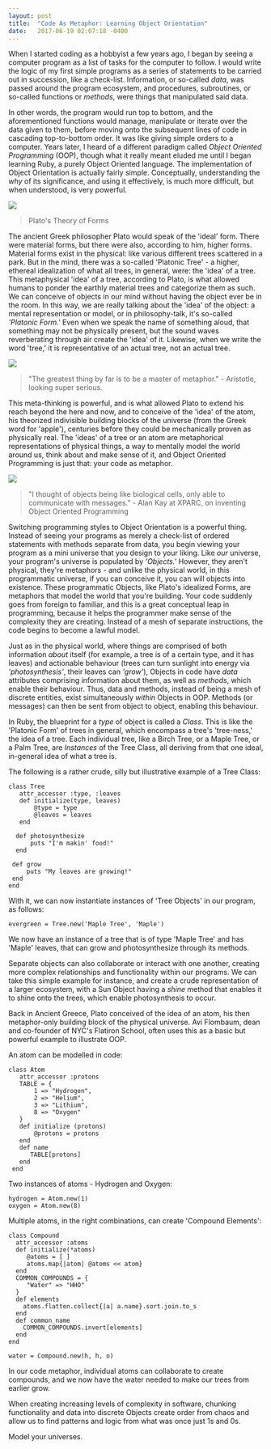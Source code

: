```yaml
---
layout: post
title:  "Code As Metaphor: Learning Object Orientation"
date:   2017-06-19 02:07:18 -0400
---
```


When I started coding as a hobbyist a few years ago, I began by seeing a computer program as a list of tasks for the computer to follow. I would write the logic of my first simple programs as a series of statements to be carried out in succession, like a check-list. Information, or so-called *data*, was passed around the program ecosystem, and procedures, subroutines, or so-called functions or *methods*, were things that manipulated said data. 

In other words, the program would run top to bottom, and the aforementioned functions would manage, manipulate or iterate over the data given to them, before moving onto the subsequent lines of code in cascading top-to-bottom order. It was like giving simple orders to a computer. Years later, I heard of a different paradigm called *Object Oriented Programming* (OOP),  though what it really meant eluded me until I began learning Ruby, a purely Object Oriented language. The implementation of Object Orientation is actually fairly simple. Conceptually, understanding the *why* of its significance, and using it effectively, is much more difficult, but when understood, is very powerful.

![](https://10philosophycm.wikispaces.com/file/view/Platonic%20Forms%202.jpg/387085090/468x348/Platonic%20Forms%202.jpg)
> Plato's Theory of Forms

The ancient Greek philosopher Plato would speak of the 'ideal' form. There were material forms, but there were also, according to him, higher forms. Material forms exist in the physical: like various different trees scattered in a park. But in the mind, there was a so-called 'Platonic Tree' - a higher, ethereal idealization of what all trees, in general, were: the 'idea' of a tree. This metaphysical 'idea' of a tree, according to Plato, is what allowed humans to ponder the earthly material trees and categorize them as such. We can conceive of objects in our mind without having the object ever be in the room. In this way, we are really talking about the 'idea' of the object: a mental representation or model, or in philosophy-talk, it's so-called *'Platonic Form.'* Even when we speak the name of something aloud, that something may not be physically present, but the sound waves reverberating through air create the 'idea' of it. Likewise, when we write the word 'tree,' it is representative of an actual tree, not an actual tree. 

![](http://johnnyholland.org/wp-content/uploads/2011/12/aristotle-header.jpg)
> "The greatest thing by far is to be a master of metaphor." - Aristotle, looking super serious.

This meta-thinking is powerful, and is what allowed Plato to extend his reach beyond the here and now, and to conceive of the 'idea' of the atom, his theorized indivisible building blocks of the universe (from the Greek word for 'apple'), centuries before they could be mechanically proven as physically real. The 'ideas' of a tree or an atom are metaphorical representations of physical things, a way to mentally model the world around us, think about and make sense of it, and Object Oriented Programming is just that: your code as metaphor.

![](http://www.thepositiveencourager.global/wp-content/uploads/2013/05/Alan-kay.jpg)
> "I thought of objects being like biological cells, only able to communicate with messages." - Alan Kay at XPARC, on inventing Object Oriented Programming

Switching programming styles to Object Orientation is a powerful thing. Instead of seeing your programs as merely a check-list of ordered statements with methods separate from data, you begin viewing your program as a mini universe that you design to your liking. Like *our* universe, your program's universe is populated by *'Objects.'* However, they aren't physical, they're metaphors - and unlike the physical world, in this programmatic universe, if you can conceive it, you can will objects into existence. These programmatic Objects, like Plato's idealized Forms, are metaphors that model the world that you're building. Your code suddenly goes from foreign to familiar, and this is a great conceptual leap in programming, because it helps the programmer make sense of the complexity they are creating. Instead of a mesh of separate instructions, the code begins to become a lawful model.

Just as in the physical world, where things are comprised of both information *about* itself (for example, a tree is of a certain type, and it has leaves) and actionable behaviour (trees can turn sunlight into energy via *'photosynthesis'*, their leaves can *'grow'*), Objects in code have *data* attributes comprising information about them, as well as *methods*, which enable their behaviour. Thus, data and methods, instead of being a mesh of discrete entities, exist simultaneously *within* Objects in OOP. Methods (or messages) can then be sent from object to object, enabling this behaviour. 

In Ruby, the blueprint for a *type* of object is called a *Class*. This is like the 'Platonic Form' of trees in general, which encompass a tree's 'tree-ness,' the idea of a tree. Each individual tree, like a Birch Tree, or a Maple Tree, or a Palm Tree, are *Instances* of the Tree Class, all deriving from that one ideal, in-general idea of what a tree is. 

The following is a rather crude, silly but illustrative example of a Tree Class:

```
class Tree
   attr_accessor :type, :leaves
   def initialize(type, leaves)
       @type = type
       @leaves = leaves
   end

  def photosynthesize
      puts "I'm makin' food!"
  end

 def grow
     puts "My leaves are growing!"
 end
end
```

With it, we can now instantiate instances of 'Tree Objects' in our program, as follows:

```
evergreen = Tree.new('Maple Tree', 'Maple')
```

We now have an instance of a tree that is of type 'Maple Tree' and has 'Maple' leaves, that can grow and photosynthesize through its methods. 

Separate objects can also collaborate or interact with one another, creating more complex relationships and functionality within our programs. We can take this simple example for instance, and create a crude representation of a larger ecosystem, with a Sun Object having a *shine* method that enables it to shine onto the trees, which enable photosynthesis to occur. 

Back in Ancient Greece, Plato conceived of the idea of an atom, his then metaphor-only building block of the physical universe. Avi Flombaum, dean and co-founder of NYC's Flatiron School, often uses this as a basic but powerful example to illustrate OOP. 

An atom can be modelled in code:

```
class Atom
   attr_accessor :protons
   TABLE = {
       1 => "Hydrogen",
       2 => "Helium",
       3 => "Lithium",
       8 => "Oxygen"
   }
   def initialize (protons)
       @protons = protons
   end
   def name
      TABLE[protons]
   end
 end
```

Two instances of atoms - Hydrogen and Oxygen:

```
hydrogen = Atom.new(1)
oxygen = Atom.new(8)
```

Multiple atoms, in the right combinations, can create 'Compound Elements':

```
class Compound
  attr_accessor :atoms
  def initialize(*atoms)
     @atoms = [ ]
     atoms.map{|atom| @atoms << atom}
  end 
  COMMON_COMPOUNDS = {
     "Water" => "HHO"
  }
  def elements
    atoms.flatten.collect{|a| a.name}.sort.join.to_s
  end
  def common_name
    COMMON_COMPOUNDS.invert[elements]
  end
end
```

```
water = Compound.new(h, h, o)
```

In our code metaphor, individual atoms can collaborate to create compounds, and we now have the water needed to make our trees from earlier grow.

When creating increasing levels of complexity in software, chunking functionality and data into discrete Objects create order from chaos and allow us to find patterns and logic from what was once just 1s and 0s. 

Model your universes.
